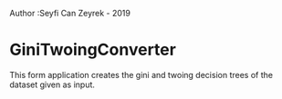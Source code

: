 Author :Seyfi Can Zeyrek - 2019
# GiniTwoingConverter
This form application creates the gini and twoing decision trees of the dataset given as input.
